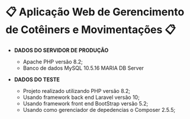 # 📋 Aplicação Web de Gerencimento de Cotêiners e Movimentações 📋

- **DADOS DO SERVIDOR DE PRODUÇÃO**

  - Apache PHP versão 8.2;
  - Banco de dados MySQL 10.5.16 MARIA DB Server


- **DADOS DO TESTE**

  - Projeto realizado utilizando PHP versão 8.2;
  - Usando framework back end Laravel versão 10;
  - Usando framework front end BootStrap versão 5.2;
  - Usando como gerenciador de depedencias o Composer 2.5.5;
